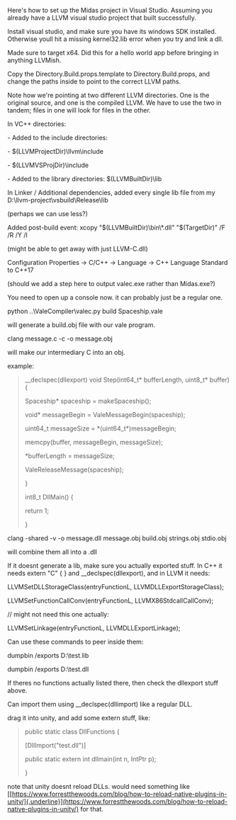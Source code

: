 Here\'s how to set up the Midas project in Visual Studio. Assuming you
already have a LLVM visual studio project that built successfully.

Install visual studio, and make sure you have its windows SDK installed.
Otherwise youll hit a missing kernel32.lib error when you try and link a
dll.

Made sure to target x64. Did this for a hello world app before bringing
in anything LLVMish.

Copy the Directory.Build.props.template to Directory.Build.props, and
change the paths inside to point to the correct LLVM paths.

Note how we\'re pointing at two different LLVM directories. One is the
original source, and one is the compiled LLVM. We have to use the two in
tandem; files in one will look for files in the other.

In VC++ directories:

\- Added to the include directories:

\- \$(LLVMProjectDir)\\llvm\\include

\- \$(LLVMVSProjDir)\\include

\- Added to the library directories: \$(LLVMBuiltDir)\\lib

In Linker / Additional dependencies, added every single lib file from my
D:\\llvm-project\\vsbuild\\Release\\lib

(perhaps we can use less?)

Added post-build event: xcopy \"\$(LLVMBuiltDir)\\bin\\\*.dll\"
\"\$(TargetDir)\" /F /R /Y /I

(might be able to get away with just LLVM-C.dll)

Configuration Properties -\> C/C++ -\> Language -\> C++ Language
Standard to C++17

(should we add a step here to output valec.exe rather than Midas.exe?)

You need to open up a console now. it can probably just be a regular
one.

python ..\\ValeCompiler\\valec.py build Spaceship.vale

will generate a build.obj file with our vale program.

clang message.c -c -o message.obj

will make our intermediary C into an obj.

example:

> \_\_declspec(dllexport) void Step(int64_t\* bufferLength, uint8_t\*
> buffer) {
>
> Spaceship\* spaceship = makeSpaceship();
>
> void\* messageBegin = ValeMessageBegin(spaceship);
>
> uint64_t messageSize = \*(uint64_t\*)messageBegin;
>
> memcpy(buffer, messageBegin, messageSize);
>
> \*bufferLength = messageSize;
>
> ValeReleaseMessage(spaceship);
>
> }
>
> int8_t DllMain() {
>
> return 1;
>
> }

clang -shared -v -o message.dll message.obj build.obj strings.obj
stdio.obj

will combine them all into a .dll

If it doesnt generate a lib, make sure you actually exported stuff. In
C++ it needs extern \"C\" { } and \_\_declspec(dllexport), and in LLVM
it needs:

LLVMSetDLLStorageClass(entryFunctionL, LLVMDLLExportStorageClass);

LLVMSetFunctionCallConv(entryFunctionL, LLVMX86StdcallCallConv);

// might not need this one actually:

LLVMSetLinkage(entryFunctionL, LLVMDLLExportLinkage);

Can use these commands to peer inside them:

dumpbin /exports D:\\test.lib

dumpbin /exports D:\\test.dll

If theres no functions actually listed there, then check the dllexport
stuff above.

Can import them using \_\_declspec(dllimport) like a regular DLL.

drag it into unity, and add some extern stuff, like:

> public static class DllFunctions {
>
> \[DllImport(\"test.dll\")\]
>
> public static extern int dllmain(int n, IntPtr p);
>
> }

note that unity doesnt reload DLLs. would need something like
[[https://www.forrestthewoods.com/blog/how-to-reload-native-plugins-in-unity/]{.underline}](https://www.forrestthewoods.com/blog/how-to-reload-native-plugins-in-unity/)
for that.
